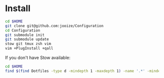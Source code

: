 Install
=======
``` sh
cd $HOME
git clone git@github.com:jooize/Configuration
cd Configuration
git submodule init
git submodule update
stow git tmux zsh vim
vim +PlugInstall +qall
```

If you don't have Stow available:
``` sh
cd $HOME
find $(find Dotfiles -type d -mindepth 1 -maxdepth 1) -name '.*' -mindepth 1 -maxdepth 1 -exec ln -s {} . \;
```

